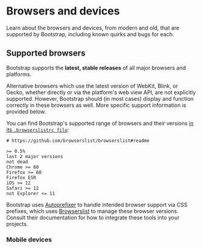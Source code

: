 # Browsers and devices

Learn about the browsers and devices, from modern and old, that are supported by Bootstrap, including known quirks and bugs for each.

## Supported browsers

Bootstrap supports the **latest, stable releases** of all major browsers and platforms.

Alternative browsers which use the latest version of WebKit, Blink, or Gecko, whether directly or via the platform's web view API, are not explicitly supported. However, Bootstrap should (in most cases) display and function correctly in these browsers as well. More specific support information is provided below.

You can find Bootstrap's supported range of browsers and their versions [in its `.browserslistrc file`]():
```
# https://github.com/browserslist/browserslist#readme

>= 0.5%
last 2 major versions
not dead
Chrome >= 60
Firefox >= 60
Firefox ESR
iOS >= 12
Safari >= 12
not Explorer <= 11
```
Bootstrap uses [Autoprefixer]() to handle intended browser support via CSS prefixes, which uses [Browserslist]() to manage these browser versions. Consult their documentation for how to integrate these tools into your projects.

### Mobile devices

